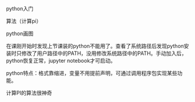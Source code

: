 python入门

算法（计算pi）

python画图



在课刚开始时发现上节课装的python不能用了。查看了系统路径后发现python安装时只修改了用户路径中的PATH，没用修改系统路径中的PATH。手动加入后，python恢复正常，jupyter notebook才可启动。



python特点：格式靠缩进，变量不用提前声明，可通过调用程序包实现某些功能。

计算PI的算法很神奇